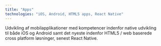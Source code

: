 ```yaml
---
title: "Apps"
technologies: "iOS, Android, HTML5 apps, React Native"
---
```

<span lang="dk">
    Udvikling af mobilapplikationer med kompetencer indenfor native
    udvikling til både iOS og Android samt det nyeste indenfor HTML5 / web
    baserede cross platform løsninger, senest React Native.
</span>
<span lang="en">
</span>
